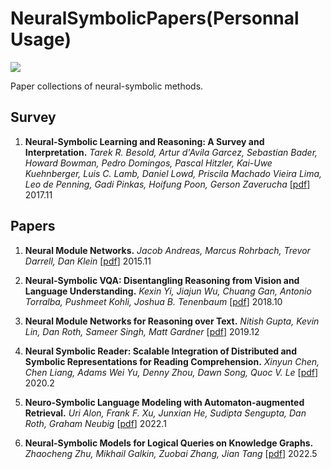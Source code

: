 # NeuralSymbolicPapers(Personnal Usage)

![](https://img.shields.io/github/last-commit/Timothyxxx/RetrivalLMPapers?color=green)

Paper collections of neural-symbolic methods.

## Survey
1. **Neural-Symbolic Learning and Reasoning: A Survey and Interpretation.**
  *Tarek R. Besold, Artur d'Avila Garcez, Sebastian Bader, Howard Bowman, Pedro Domingos, Pascal Hitzler, Kai-Uwe Kuehnberger, Luis C. Lamb, Daniel Lowd, Priscila Machado Vieira Lima, Leo de Penning, Gadi Pinkas, Hoifung Poon, Gerson Zaverucha*  [[pdf](https://arxiv.org/abs/1711.03902)] 2017.11

## Papers

1. **Neural Module Networks.**
  *Jacob Andreas, Marcus Rohrbach, Trevor Darrell, Dan Klein*  [[pdf](https://arxiv.org/abs/1511.02799)] 2015.11

2. **Neural-Symbolic VQA: Disentangling Reasoning from Vision and Language Understanding.**
  *Kexin Yi, Jiajun Wu, Chuang Gan, Antonio Torralba, Pushmeet Kohli, Joshua B. Tenenbaum*  [[pdf](https://arxiv.org/abs/1810.02338)] 2018.10

3. **Neural Module Networks for Reasoning over Text.**
  *Nitish Gupta, Kevin Lin, Dan Roth, Sameer Singh, Matt Gardner*  [[pdf](https://arxiv.org/abs/1912.04971)] 2019.12
 
4. **Neural Symbolic Reader: Scalable Integration of Distributed and Symbolic Representations for Reading Comprehension.**
  *Xinyun Chen, Chen Liang, Adams Wei Yu, Denny Zhou, Dawn Song, Quoc V. Le*  [[pdf](https://openreview.net/forum?id=ryxjnREFwH)] 2020.2

5. **Neuro-Symbolic Language Modeling with Automaton-augmented Retrieval.**
  *Uri Alon, Frank F. Xu, Junxian He, Sudipta Sengupta, Dan Roth, Graham Neubig*  [[pdf](https://arxiv.org/abs/2201.12431)] 2022.1

6. **Neural-Symbolic Models for Logical Queries on Knowledge Graphs.**
  *Zhaocheng Zhu, Mikhail Galkin, Zuobai Zhang, Jian Tang*  [[pdf](https://arxiv.org/abs/2205.10128)] 2022.5
